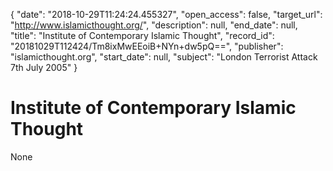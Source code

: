 {
  "date": "2018-10-29T11:24:24.455327", 
  "open_access": false, 
  "target_url": "http://www.islamicthought.org/", 
  "description": null, 
  "end_date": null, 
  "title": "Institute of Contemporary Islamic Thought", 
  "record_id": "20181029T112424/Tm8ixMwEEoiB+NYn+dw5pQ==", 
  "publisher": "islamicthought.org", 
  "start_date": null, 
  "subject": "London Terrorist Attack 7th July 2005"
}

# Institute of Contemporary Islamic Thought

None